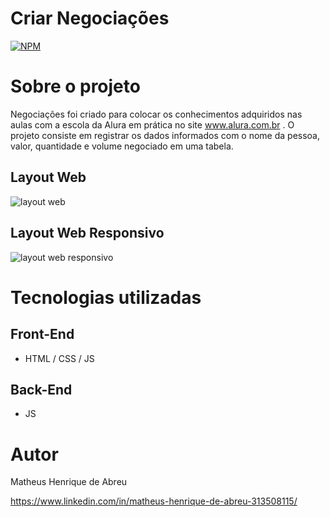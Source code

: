# Criar Negociações
[![NPM](https://img.shields.io/npm/l/react)](https://github.com/tianopo/Negociacoes/blob/main/LICENSE) 

# Sobre o projeto

Negociações foi criado para colocar os conhecimentos adquiridos nas aulas com a escola da Alura em prática no site www.alura.com.br .
O projeto consiste em registrar os dados informados com o nome da pessoa, valor, quantidade e volume negociado em uma tabela.

## Layout Web
![layout web](https://user-images.githubusercontent.com/92820414/167895065-b3fc9b3a-5ee0-4698-be8b-685e539be235.png)

## Layout Web Responsivo
![layout web responsivo](https://user-images.githubusercontent.com/92820414/167895240-d3e1c721-cb19-4c75-995f-bb498fee48d8.png)

# Tecnologias utilizadas
## Front-End
- HTML / CSS / JS

## Back-End
- JS

# Autor

Matheus Henrique de Abreu

https://www.linkedin.com/in/matheus-henrique-de-abreu-313508115/
